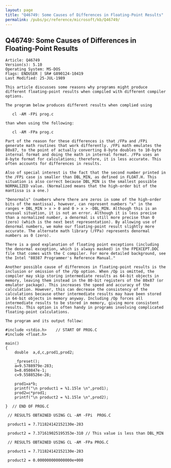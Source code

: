 ```yaml
---
layout: page
title: "Q46749: Some Causes of Differences in Floating-Point Results"
permalink: /pubs/pc/reference/microsoft/kb/Q46749/
---
```


## Q46749: Some Causes of Differences in Floating-Point Results

	Article: Q46749
	Version(s): 5.10
	Operating System: MS-DOS
	Flags: ENDUSER | SR# G890124-10419
	Last Modified: 25-JUL-1989
	
	This article discusses some reasons why programs might produce
	different floating-point results when compiled with different compiler
	options.
	
	The program below produces different results when complied using
	
	   cl -AM -FPi prog.c
	
	than when using the following:
	
	   cl -AM -FPa prog.c
	
	Part of the reason for these differences is that /FPa and /FPi
	generate math routines that work differently. /FPi math emulates the
	80x87, to the point of actually converting 8-byte doubles to 10-byte
	internal format and doing the math in internal format. /FPa uses an
	8-byte format for calculations; therefore, it is less accurate. This
	often accounts for differences in results.
	
	Also of special interest is the fact that the second number printed in
	the /FPi case is smaller than DBL_MIN, as defined in FLOAT.H. This
	situation is also correct because DBL_MIN is the smallest possible
	NORMALIZED value. (Normalized means that the high-order bit of the
	mantissa is a one.)
	
	"Denormals" (numbers where there are zeros in some of the high-order
	bits of the mantissa), however, can represent numbers "x" in the
	ranges + DBL_MIN > x > 0 and 0 > x > -DBL_MIN. Although this is an
	unusual situation, it is not an error. Although it is less precise
	than a normalized number, a denormal is still more precise than 0
	(zero) (which is the next best representation). By allowing use of
	denormal numbers, we make our floating-point result slightly more
	accurate. The alternate math library (/FPa) represents denormal
	numbers as 0 (zero).
	
	There is a good explanation of floating point exceptions (including
	the denormal exception, which is always masked) in the FPEXCEPT.DOC
	file that comes with the C compiler. For more detailed background, see
	the Intel "80387 Programmer's Reference Manual."
	
	Another possible cause of differences in floating-point results is the
	inclusion or omission of the /Op option. When /Op is omitted, the
	compiler may skip storing intermediate results as 64-bit objects in
	memory, leaving them instead in the 80-bit registers of the 80x87 (or
	emulator package). This increases the speed and accuracy of the
	calculation. However, this can decrease the consistency of the
	calculations because other intermediate results may have been stored
	in 64-bit objects in memory anyway. Including /Op forces all
	intermediate results to be stored in memory, giving more consistent
	results. This option is often handy in programs involving complicated
	floating-point calculations.
	
	The program and its output follow:
	
	#include <stdio.h>    // START OF PROG.C
	#include <float.h>
	
	main()
	{
	    double  a,d,c,prod1,prod2;
	
	    _fpreset();
	    a=9.5788979e-283;
	    b=8.050847e-1;
	    c=9.5588526e-28;
	
	    prod1=a*b;
	    printf("\n product1 = %1.15le \n",prod1);
	    prod2=c*prod1;
	    printf("\n product2 = %1.15le \n",prod2);
	
	}  // END OF PROG.C
	
	 // RESULTS OBTAINED USING CL -AM -FPi  PROG.C
	
	 product1 = 7.711824142152130e-283
	
	 product2 = 7.371619025195353e-310 // This value is less than DBL_MIN
	
	 // RESULTS OBTAINED USING CL -AM -FPa PROG.C
	
	 product1 = 7.711824142152130e-283
	
	 product2 = 0.000000000000000e+000

